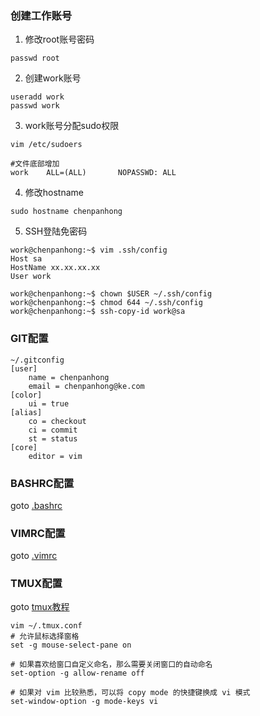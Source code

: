 ### 创建工作账号
1. 修改root账号密码
```
passwd root
```

2. 创建work账号
```
useradd work
passwd work
```

3. work账号分配sudo权限
```
vim /etc/sudoers

#文件底部增加
work    ALL=(ALL)       NOPASSWD: ALL
```

4. 修改hostname
```
sudo hostname chenpanhong
```

5. SSH登陆免密码
```
work@chenpanhong:~$ vim .ssh/config
Host sa
HostName xx.xx.xx.xx
User work

work@chenpanhong:~$ chown $USER ~/.ssh/config
work@chenpanhong:~$ chmod 644 ~/.ssh/config
work@chenpanhong:~$ ssh-copy-id work@sa
```
### GIT配置
```
~/.gitconfig
[user]
    name = chenpanhong
    email = chenpanhong@ke.com
[color]
    ui = true
[alias]
    co = checkout
    ci = commit
    st = status
[core]
    editor = vim
```

### BASHRC配置
goto [.bashrc](./bash.md)

### VIMRC配置
goto [.vimrc](./vim.md)

### TMUX配置
goto [tmux教程](../tool/tmux.md)
```
vim ~/.tmux.conf 
# 允许鼠标选择窗格
set -g mouse-select-pane on

# 如果喜欢给窗口自定义命名，那么需要关闭窗口的自动命名
set-option -g allow-rename off 

# 如果对 vim 比较熟悉，可以将 copy mode 的快捷键换成 vi 模式
set-window-option -g mode-keys vi
```
